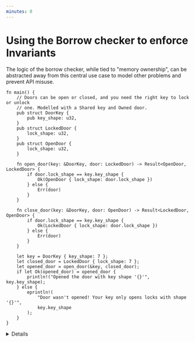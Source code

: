```yaml
---
minutes: 0
---
```


# Using the Borrow checker to enforce Invariants

The logic of the borrow checker, while tied to "memory ownership", can be
abstracted away from this central use case to model other problems and prevent
API misuse.

```rust,editable
fn main() {
    // Doors can be open or closed, and you need the right key to lock or unlock
    // one. Modelled with a Shared key and Owned door.
    pub struct DoorKey {
        pub key_shape: u32,
    }
    pub struct LockedDoor {
        lock_shape: u32,
    }
    pub struct OpenDoor {
        lock_shape: u32,
    }

    fn open_door(key: &DoorKey, door: LockedDoor) -> Result<OpenDoor, LockedDoor> {
        if door.lock_shape == key.key_shape {
            Ok(OpenDoor { lock_shape: door.lock_shape })
        } else {
            Err(door)
        }
    }

    fn close_door(key: &DoorKey, door: OpenDoor) -> Result<LockedDoor, OpenDoor> {
        if door.lock_shape == key.key_shape {
            Ok(LockedDoor { lock_shape: door.lock_shape })
        } else {
            Err(door)
        }
    }

    let key = DoorKey { key_shape: 7 };
    let closed_door = LockedDoor { lock_shape: 7 };
    let opened_door = open_door(&key, closed_door);
    if let Ok(opened_door) = opened_door {
        println!("Opened the door with key shape '{}'", key.key_shape);
    } else {
        eprintln!(
            "Door wasn't opened! Your key only opens locks with shape '{}'",
            key.key_shape
        );
    }
}
```

<details>

<!-- TODO: link to typestate when that gets merged. -->

- The borrow checker has been used to prevent use-after-free and multiple
  mutable references up until this point, and we've used types to shape and
  restrict use of APIs already using the "typestate" pattern.

- This example uses the ownership & borrowing rules to model the locking and
  unlocking of a door. We can try to open a door with a key, but if it's the
  wrong key the door is still closed (here represented as an error) and the key
  persists regardless.

- The rules of the borrow checker exist to prevent developers from accessing,
  changing, and holding onto data in memory in unpredictable ways without being
  so restrictive that it would prevent _writing software_. The underlying
  logical system does not "know" what memory is. All it does is enforce a
  specific set of rules of how different operations affect what later operations
  are possible.

- Those rules can apply to many other cases: We can piggy-back onto the rules of
  the borrow checker to design APIs to be harder or impossible to misuse, even
  when there's little or no "memory safety" concerns in the problem domain. This
  section will walk through some of those different domains.

</details>
